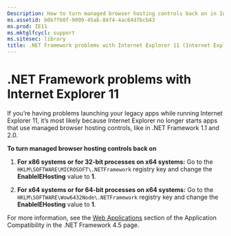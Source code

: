 ```yaml
---
Description: How to turn managed browser hosting controls back on in Internet Explorer 11.
ms.assetid: b0b7f60f-9099-45ab-84f4-4ac64d7bcb43
ms.prod: IE11
ms.mktglfcycl: support
ms.sitesec: library
title: .NET Framework problems with Internet Explorer 11 (Internet Explorer 11 for IT Pros)
---
```


# .NET Framework problems with Internet Explorer 11
If you’re having problems launching your legacy apps while running Internet Explorer 11, it’s most likely because Internet Explorer no longer starts apps that use managed browser hosting controls, like in .NET Framework 1.1 and 2.0.

**To turn managed browser hosting controls back on**

1.  **For x86 systems or for 32-bit processes on x64 systems:** Go to the `HKLM\SOFTWARE\MICROSOFT\.NETFramework` registry key and change the **EnableIEHosting** value to **1**.

2.  **For x64 systems or for 64-bit processes on x64 systems:** Go to the `HKLM\SOFTWARE\Wow6432Node\.NETFramework` registry key and change the **EnableIEHosting** value to **1**.

For more information, see the [Web Applications](http://go.microsoft.com/fwlink/p/?LinkId=308903) section of the Application Compatibility in the .NET Framework 4.5 page.

 

 



